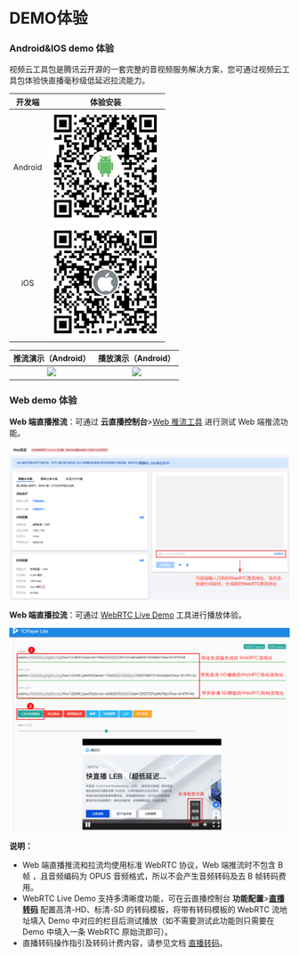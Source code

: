 



# DEMO体验



### Android&IOS demo 体验

视频云工具包是腾讯云开源的一套完整的音视频服务解决方案，您可通过视频云工具包体验快直播毫秒级低延迟拉流能力。

| 开发端  |                        体验安装                        |
| :-----: | :----------------------------------------------------: |
| Android | <img src="picture/android_qrcode.png" width="200px" /> |
|   iOS   |   <img src="picture/ios_qrcode.png" width="200px" />   |

|               推流演示（Android）                |               播放演示（Android）                |
| :----------------------------------------------: | :----------------------------------------------: |
| <img src="picture/push_gif.gif" width="200px" /> | <img src="picture/pull_gif.gif" width="200px" /> |



### Web demo 体验

**Web 端直播推流**：可通过 **云直播控制台**>[Web 推流工具](https://console.cloud.tencent.com/live/tools/webpush) 进行测试 Web 端推流功能。

<img src="picture/web-push.png" width="800px" />



**Web 端直播拉流**：可通过 [WebRTC Live Demo](https://tcplayer.vcube.tencent.com/webrtc-demo/index.html) 工具进行播放体验。

<img src="picture/web-pull.png" width="800px" />



**说明：**

- Web 端直播推流和拉流均使用标准 WebRTC 协议，Web 端推流时不包含 B帧 ，且音频编码为 OPUS 音频格式，所以不会产生音频转码及去 B 帧转码费用。
- WebRTC Live Demo 支持多清晰度功能，可在云直播控制台 **功能配置**>[**直播转码**](https://console.cloud.tencent.com/live/config/transcode) 配置高清-HD、标清-SD 的转码模板，将带有转码模板的 WebRTC 流地址填入 Demo 中对应的栏目后测试播放（如不需要测试此功能则只需要在 Demo 中填入一条 WebRTC 原始流即可）。
- 直播转码操作指引及转码计费内容，请参见文档 [直播转码](https://cloud.tencent.com/document/product/267/20385)。